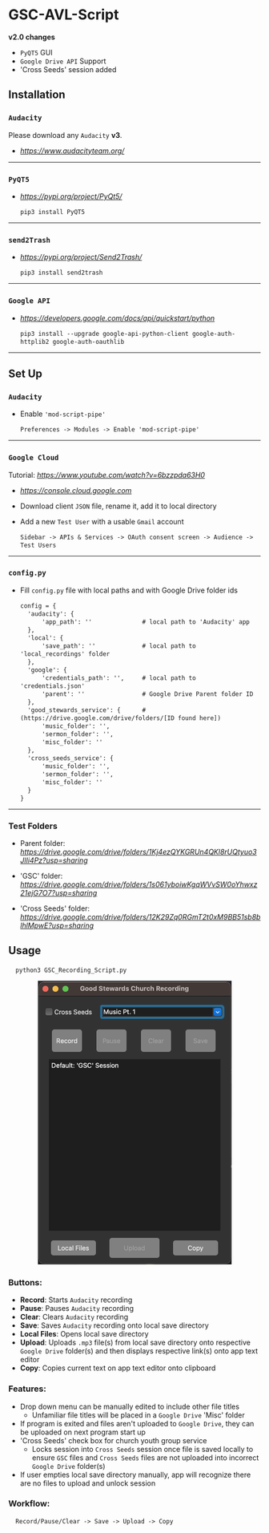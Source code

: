 # GSC-AVL-Script

**v2.0 changes**
- ``PyQT5`` GUI
- ``Google Drive API`` Support
- 'Cross Seeds' session added

## Installation

### ``Audacity``

Please download any ``Audacity`` **v3**.

- *https://www.audacityteam.org/*

---

### ``PyQT5``

- *https://pypi.org/project/PyQt5/*

      pip3 install PyQT5

---

### ``send2Trash``
- *https://pypi.org/project/Send2Trash/*

      pip3 install send2trash

---

### ``Google API``
- *https://developers.google.com/docs/api/quickstart/python*

      pip3 install --upgrade google-api-python-client google-auth-httplib2 google-auth-oauthlib

---

Set Up
------
### ``Audacity``
- Enable ``'mod-script-pipe'``
  
      Preferences -> Modules -> Enable 'mod-script-pipe'

---

### ``Google Cloud``
Tutorial: *https://www.youtube.com/watch?v=6bzzpda63H0*
- *https://console.cloud.google.com*
- Download client ``JSON`` file, rename it, add it to local directory
- Add a new ``Test User`` with a usable ``Gmail`` account

      Sidebar -> APIs & Services -> OAuth consent screen -> Audience -> Test Users

---

### ``config.py``
- Fill ``config.py`` file with local paths and with Google Drive folder ids

      config = {
        'audacity': {
            'app_path': ''              # local path to 'Audacity' app
        },
        'local': {
            'save_path': ''             # local path to 'local_recordings' folder
        },
        'google': {
            'credentials_path': '',     # local path to 'credentials.json'
            'parent': ''                # Google Drive Parent folder ID
        },
        'good_stewards_service': {      # (https://drive.google.com/drive/folders/[ID found here])
            'music_folder': '',
            'sermon_folder': '',
            'misc_folder': ''
        },
        'cross_seeds_service': {
            'music_folder': '',
            'sermon_folder': '',
            'misc_folder': ''
        }
      }

---

### Test Folders

- Parent folder: *https://drive.google.com/drive/folders/1Kj4ezQYKGRUn4QKl8rUQtyuo3JlIi4Pz?usp=sharing*

- 'GSC' folder: *https://drive.google.com/drive/folders/1s061yboiwKgqWVvSW0oYhwxz21ejG7O7?usp=sharing*

- 'Cross Seeds' folder: *https://drive.google.com/drive/folders/12K29Zq0RGmT2t0xM9BB51sb8blhlMpwE?usp=sharing*


## Usage

      python3 GSC_Recording_Script.py

<p align="center">
      <img src="https://github.com/caresiop/GSC-AVL-Script/blob/main/UI.png?raw=true" width="387" height="566" />
</p>

### Buttons:
- **Record**: Starts ``Audacity`` recording
- **Pause**: Pauses ``Audacity`` recording
- **Clear**: Clears ``Audacity`` recording
- **Save**: Saves ``Audacity`` recording onto local save directory
- **Local Files**: Opens local save directory
- **Upload**: Uploads ``.mp3`` file(s) from local save directory onto respective ``Google Drive`` folder(s) and then displays respective link(s) onto app text editor
- **Copy**: Copies current text on app text editor onto clipboard

### Features:
- Drop down menu can be manually edited to include other file titles
  - Unfamiliar file titles will be placed in a ``Google Drive`` 'Misc' folder
- If program is exited and files aren't uploaded to ``Google Drive``, they can be uploaded on next program start up
- 'Cross Seeds' check box for church youth group service
  - Locks session into ``Cross Seeds`` session once file is saved locally to ensure ``GSC`` files and ``Cross Seeds`` files are not uploaded into incorrect ``Google Drive`` folder(s)
- If user empties local save directory manually, app will recognize there are no files to upload and unlock session

### Workflow:

      Record/Pause/Clear -> Save -> Upload -> Copy
